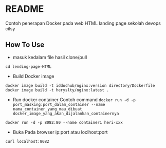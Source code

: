 # README
Contoh penerapan Docker pada web HTML landing page sekolah devops cilsy


## How To Use
* masuk kedalam file hasil clone/pull
```
cd lending-page-HTML
```
* Build Docker image
```
docker image build -t iddochub/nginx:version directory/Dockerfile
docker image build -t heryslty/nginx:latest .
```
* Run docker container
Contoh command `docker run -d -p port_masking:port_dalam_container --name nama_container_yang_mau_dibuat docker_image_yang_akan_dijalankan_containernya`
```
docker run -d -p 8082:80 --name container1 heri-xxx
```
* Buka Pada browser ip:port atau loclhost:port
```
curl localhost:8082
```
